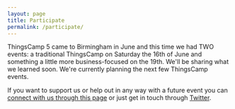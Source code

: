 ```yaml
---
layout: page
title: Participate
permalink: /participate/
---
```


ThingsCamp 5 came to Birmingham in June and this time we had TWO events: a traditional ThingsCamp on Saturday the 16th of June and something a little more business-focused on the 19th. We'll be sharing what we learned soon. We're currently planning the next few ThingsCamp events.

If you want to support us or help out in any way with a future event you can [connect with us through this page](http://things.camp/connect/) or just get in touch through [Twitter](https://twitter.com/thingscamp).
